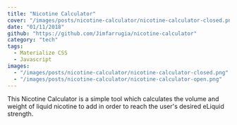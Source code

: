 ```yaml
---
title: "Nicotine Calculator"
cover: "/images/posts/nicotine-calculator/nicotine-calculator-closed.png"
date: "01/11/2018"
github: "https://github.com/Jimfarrugia/nicotine-calculator"
category: "tech"
tags:
  - Materialize CSS
  - Javascript
images:
  - "/images/posts/nicotine-calculator/nicotine-calculator-closed.png"
  - "/images/posts/nicotine-calculator/nicotine-calculator-open.png"
---
```


This Nicotine Calculator is a simple tool which calculates the volume and weight of liquid nicotine to add in order to reach the user's desired eLiquid strength.
